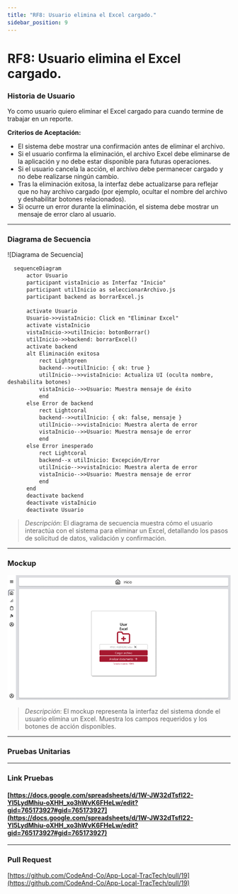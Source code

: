 ```yaml
---
title: "RF8: Usuario elimina el Excel cargado."  
sidebar_position: 9
---
```


# RF8: Usuario elimina el Excel cargado.

### Historia de Usuario

Yo como usuario quiero eliminar el Excel cargado para cuando termine de trabajar en un reporte.

  **Criterios de Aceptación:**

  - El sistema debe mostrar una confirmación antes de eliminar el archivo.
  - Si el usuario confirma la eliminación, el archivo Excel debe eliminarse de la aplicación y no debe estar disponible para futuras operaciones.
  - Si el usuario cancela la acción, el archivo debe permanecer cargado y no debe realizarse ningún cambio.
  - Tras la eliminación exitosa, la interfaz debe actualizarse para reflejar que no hay archivo cargado (por ejemplo, ocultar el nombre del archivo y deshabilitar botones relacionados).
  - Si ocurre un error durante la eliminación, el sistema debe mostrar un mensaje de error claro al usuario.

---

### Diagrama de Secuencia

![Diagrama de Secuencia] 

```mermaid
  sequenceDiagram
      actor Usuario
      participant vistaInicio as Interfaz "Inicio"
      participant utilInicio as seleccionarArchivo.js
      participant backend as borrarExcel.js

      activate Usuario
      Usuario->>vistaInicio: Click en "Eliminar Excel"
      activate vistaInicio
      vistaInicio->>utilInicio: botonBorrar()
      utilInicio->>backend: borrarExcel()
      activate backend
      alt Eliminación exitosa
          rect Lightgreen
          backend-->>utilInicio: { ok: true }
          utilInicio-->>vistaInicio: Actualiza UI (oculta nombre, deshabilita botones)
          vistaInicio-->>Usuario: Muestra mensaje de éxito
          end
      else Error de backend
          rect Lightcoral
          backend-->>utilInicio: { ok: false, mensaje }
          utilInicio-->>vistaInicio: Muestra alerta de error
          vistaInicio-->>Usuario: Muestra mensaje de error
          end
      else Error inesperado
          rect Lightcoral
          backend--x utilInicio: Excepción/Error
          utilInicio-->>vistaInicio: Muestra alerta de error
          vistaInicio-->>Usuario: Muestra mensaje de error
          end
      end
      deactivate backend
      deactivate vistaInicio
      deactivate Usuario
```


> *Descripción*: El diagrama de secuencia muestra cómo el usuario interactúa con el sistema para eliminar un Excel, detallando los pasos de solicitud de datos, validación y confirmación.

---

### Mockup

![Mockup](./mockups/MockupInicio.png)

> *Descripción*: El mockup representa la interfaz del sistema donde el usuario elimina un Excel. Muestra los campos requeridos y los botones de acción disponibles.

---

### Pruebas Unitarias 



---

### Link Pruebas

#### [https://docs.google.com/spreadsheets/d/1W-JW32dTsfI22-Yl5LydMhiu-oXHH_xo3hWvK6FHeLw/edit?gid=765173927#gid=765173927](https://docs.google.com/spreadsheets/d/1W-JW32dTsfI22-Yl5LydMhiu-oXHH_xo3hWvK6FHeLw/edit?gid=765173927#gid=765173927)

---

### Pull Request
[https://github.com/CodeAnd-Co/App-Local-TracTech/pull/19](https://github.com/CodeAnd-Co/App-Local-TracTech/pull/19)
